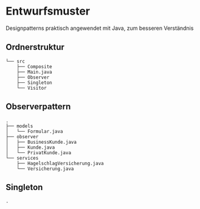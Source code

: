 # Entwurfsmuster
Designpatterns praktisch angewendet mit Java, zum besseren Verständnis

## Ordnerstruktur
```
└── src  
    ├── Composite  
    ├── Main.java  
    ├── Observer  
    ├── Singleton  
    └── Visitor  
```
## Observerpattern
```
.
├── models
│   └── Formular.java
├── observer
│   ├── BusinessKunde.java
│   ├── Kunde.java
│   └── PrivatKunde.java
└── services
    ├── HagelschlagVersicherung.java
    └── Versicherung.java
```
## Singleton
```
.
```
